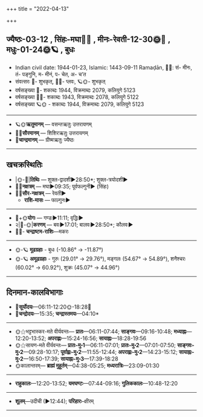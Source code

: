+++
title = "2022-04-13"

+++
## ज्यैष्ठः-03-12  ,  सिंहः-मघा🌛🌌  ,  मीनः-रेवती-12-30🌞🌌  ,  मधुः-01-24🌞🪐  ,  बुधः
- Indian civil date: 1944-01-23, Islamic: 1443-09-11 Ramaḍān, 🌌🌞: सं- मीनः, तं- पङ्गुनि, म- मीनं, प- चेत, अ- च’त
- संवत्सरः 🌛- शुभकृत्, 🌌🌞- प्लवः, 🪐🌞- शुभकृत्
- वर्षसङ्ख्या 🌛- शकाब्दः 1944, विक्रमाब्दः 2079, कलियुगे 5123
- वर्षसङ्ख्या 🌌🌞- शकाब्दः 1943, विक्रमाब्दः 2078, कलियुगे 5122
- वर्षसङ्ख्या 🪐🌞 - शकाब्दः 1944, विक्रमाब्दः 2079, कलियुगे 5123
___________________
- 🪐🌞**ऋतुमानम्** — वसन्तऋतुः उत्तरायणम्
- 🌌🌞**सौरमानम्** — शिशिरऋतुः उत्तरायणम्
- 🌛**चान्द्रमानम्** — ग्रीष्मऋतुः ज्यैष्ठः
___________________


## खचक्रस्थितिः
- |🌞-🌛|**तिथिः** — शुक्ल-द्वादशी►28:50*; शुक्ल-त्रयोदशी►  
- 🌌🌛**नक्षत्रम्** — मघा►09:35; पूर्वफल्गुनी► (सिंहः)  
- 🌌🌞**सौर-नक्षत्रम्** — रेवती►  
  - **राशि-मासः** — फाल्गुनः► 
___________________
- 🌛+🌞**योगः** — गण्डः►11:11; वृद्धिः►  
- २|🌛-🌞|**करणम्** — बवः►17:01; बालवः►28:50*; कौलवः►  
- 🌌🌛- **चन्द्राष्टम-राशिः**—मकरः  
___________________
- 🌞-🪐 **मूढग्रहाः** - बुधः (-10.86° → -11.87°)
- 🌞-🪐 **अमूढग्रहाः** - गुरुः (29.01° → 29.76°), मङ्गलः (54.67° → 54.89°), शनैश्चरः (60.02° → 60.92°), शुक्रः (45.07° → 44.96°)
___________________


## दिनमान-कालविभागाः
- 🌅**सूर्योदयः**—06:11-12:20🌞️-18:28🌇  
- 🌛**चन्द्रोदयः**—15:35; **चन्द्रास्तमयः**—04:10*  
___________________
- 🌞⚝भट्टभास्कर-मते वीर्यवन्तः— **प्रातः**—06:11-07:44; **साङ्गवः**—09:16-10:48; **मध्याह्नः**—12:20-13:52; **अपराह्णः**—15:24-16:56; **सायाह्नः**—18:28-19:56  
- 🌞⚝सायण-मते वीर्यवन्तः— **प्रातः-मु॰1**—06:11-07:01; **प्रातः-मु॰2**—07:01-07:50; **साङ्गवः-मु॰2**—09:28-10:17; **पूर्वाह्णः-मु॰2**—11:55-12:44; **अपराह्णः-मु॰2**—14:23-15:12; **सायाह्नः-मु॰2**—16:50-17:39; **सायाह्नः-मु॰3**—17:39-18:28  
- 🌞कालान्तरम्— **ब्राह्मं मुहूर्तम्**—04:38-05:25; **मध्यरात्रिः**—23:09-01:30  
___________________
- **राहुकालः**—12:20-13:52; **यमघण्टः**—07:44-09:16; **गुलिककालः**—10:48-12:20  
___________________
- **शूलम्**—उदीची (►12:44); **परिहारः**–क्षीरम्  
___________________
